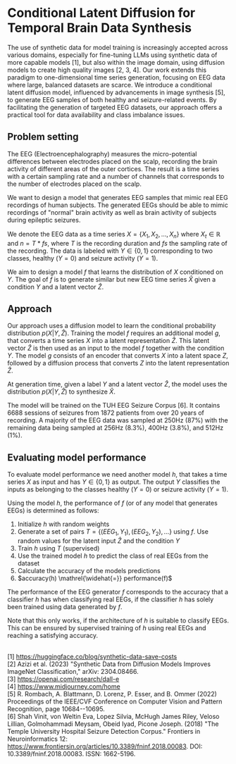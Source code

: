 # Conditional Latent Diffusion for Temporal Brain Data Synthesis

The use of synthetic data for model training is increasingly accepted across various domains, especially for fine-tuning LLMs using synthetic data of more capable models [1], but also within the image domain, using diffusion models to create high quality images [2, 3, 4]. Our work extends this paradigm to one-dimensional time series generation, focusing on EEG data where large, balanced datasets are scarce. We introduce a conditional latent diffusion model, influenced by advancements in image synthesis [5], to generate EEG samples of both healthy and seizure-related events. By facilitating the generation of targeted EEG datasets, our approach offers a practical tool for data availability and class imbalance issues.

## Problem setting

The EEG (Electroencephalography) measures the micro-potential differences between electrodes placed on the scalp, recording the brain activity of different areas of the outer cortices. The result is a time series with a certain sampling rate and a number of channels that corresponds to the number of electrodes placed on the scalp.

We want to design a model that generates EEG samples that mimic real EEG recordings of human subjects. The generated EEGs should be able to mimic recordings of "normal" brain activity as well as brain activity of subjects during epileptic seizures.

We denote the EEG data as a time series $X = \{X_1, X_2, ..., X_n\}$ where $X_t ∈ \mathbb{R}$ and $n = T * fs$, where $T$ is the recording duration and $fs$ the sampling rate of the recording. The data is labeled with $Y ∈ \{0, 1\}$ corresponding to two classes, healthy ($Y = 0$) and seizure activity ($Y = 1$).

We aim to design a model $f$ that learns the distribution of $X$ conditioned on $Y$. The goal of $f$ is to generate similar but new EEG time series $\hat{X}$ given a condition $Y$ and a latent vector $\hat{Z}$.


## Approach

Our approach uses a diffusion model to learn the conditional probability distribution $p(X | Y, \hat{Z})$. Training the model $f$ requires an additional model $g$, that converts a time series $X$ into a latent representation $\hat{Z}$. This latent vector $\hat{Z}$ is then used as an input to the model $f$ together with the condition $Y$. The model $g$ consists of an encoder that converts $X$ into a latent space $Z$, followed by a diffusion process that converts $Z$ into the latent representation $\hat{Z}$.

At generation time, given a label $Y$ and a latent vector $\hat{Z}$, the model uses the distribution $p(X | Y, \hat{Z})$ to synthesize $\hat{X}$.

The model will be trained on the TUH EEG Seizure Corpus [6]. It contains 6688 sessions of seizures from 1872 patients from over 20 years of recording. A majority of the EEG data was sampled at 250Hz (87%) with the remaining data being sampled at 256Hz (8.3%), 400Hz (3.8%), and 512Hz (1%).


## Evaluating model performance

To evaluate model performance we need another model $h$, that takes a time series $X$ as input and has $Y \in \{0, 1\}$ as output. The output $Y$ classifies the inputs as belonging to the classes healthy ($Y = 0$) or seizure activity ($Y = 1$).

Using the model $h$, the performance of $f$ (or of any model that generates EEGs) is determined as follows:

1. Initialize $h$ with random weights
2. Generate a set of pairs $T = \{(EEG_1, Y_1), (EEG_2, Y_2), …\}$ using $f$. Use random values for the latent input $\hat{Z}$ and the condition $Y$
3. Train $h$ using $T$ (supervised)
4. Use the trained model $h$ to predict the class of real EEGs from the dataset
5. Calculate the accuracy of the models predictions
6. $accuracy(h) \mathrel{\widehat{=}} performance(f)$ 

The performance of the EEG generator $f$ corresponds to the accuracy that a classifier $h$ has when classifying real EEGs, if the classifier $h$ has solely been trained using data generated by $f$.

Note that this only works, if the architecture of $h$ is suitable to classify EEGs. This can be ensured by supervised training of $h$ using real EEGs and reaching a satisfying accuracy.


\
[1] https://huggingface.co/blog/synthetic-data-save-costs \
[2] Azizi et al. (2023) "Synthetic Data from Diffusion Models Improves ImageNet Classification," arXiv: 2304.08466. \
[3] https://openai.com/research/dall-e \
[4] https://www.midjourney.com/home \
[5] R. Rombach, A. Blattmann, D. Lorenz, P. Esser, and B. Ommer (2022) Proceedings of the IEEE/CVF Conference on Computer Vision and Pattern Recognition, page 10684--10695. \
[6] Shah Vinit, von Weltin Eva, Lopez Silvia, McHugh James Riley, Veloso Lillian, Golmohammadi Meysam, Obeid Iyad, Picone Joseph. (2018) "The Temple University Hospital Seizure Detection Corpus." Frontiers in Neuroinformatics 12: https://www.frontiersin.org/articles/10.3389/fninf.2018.00083. DOI: 10.3389/fninf.2018.00083. ISSN: 1662-5196.
